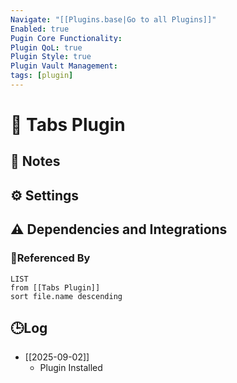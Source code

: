 ```yaml
---
Navigate: "[[Plugins.base|Go to all Plugins]]"
Enabled: true
Pugin Core Functionality:
Plugin QoL: true
Plugin Style: true
Plugin Vault Management:
tags: [plugin]
---
```

# 🔌 Tabs Plugin

## 📝 Notes

## ⚙️ Settings

## ⚠️ Dependencies and Integrations

### 🔗Referenced By

```dataview
LIST
from [[Tabs Plugin]]
sort file.name descending
```

## 🕒Log

- [[2025-09-02]]
	- Plugin Installed
